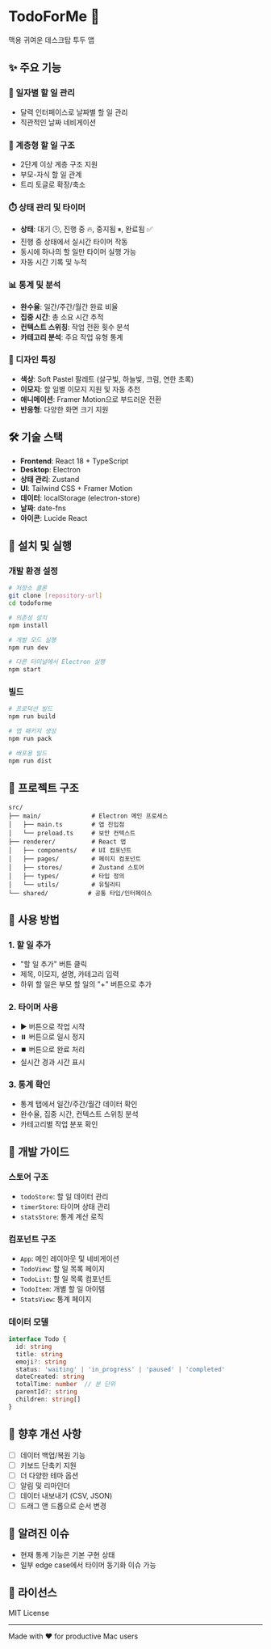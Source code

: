 # TodoForMe 🍎

맥용 귀여운 데스크탑 투두 앱

## ✨ 주요 기능

### 📅 일자별 할 일 관리
- 달력 인터페이스로 날짜별 할 일 관리
- 직관적인 날짜 네비게이션

### 🌳 계층형 할 일 구조  
- 2단계 이상 계층 구조 지원
- 부모-자식 할 일 관계
- 트리 토글로 확장/축소

### ⏱️ 상태 관리 및 타이머
- **상태**: 대기 🕒, 진행 중 🔥, 중지됨 ⏸, 완료됨 ✅
- 진행 중 상태에서 실시간 타이머 작동
- 동시에 하나의 할 일만 타이머 실행 가능
- 자동 시간 기록 및 누적

### 📊 통계 및 분석
- **완수율**: 일간/주간/월간 완료 비율
- **집중 시간**: 총 소요 시간 추적
- **컨텍스트 스위칭**: 작업 전환 횟수 분석
- **카테고리 분석**: 주요 작업 유형 통계

### 🎨 디자인 특징
- **색상**: Soft Pastel 팔레트 (살구빛, 하늘빛, 크림, 연한 초록)
- **이모지**: 할 일별 이모지 지원 및 자동 추천
- **애니메이션**: Framer Motion으로 부드러운 전환
- **반응형**: 다양한 화면 크기 지원

## 🛠 기술 스택

- **Frontend**: React 18 + TypeScript
- **Desktop**: Electron
- **상태 관리**: Zustand
- **UI**: Tailwind CSS + Framer Motion
- **데이터**: localStorage (electron-store)
- **날짜**: date-fns
- **아이콘**: Lucide React

## 🚀 설치 및 실행

### 개발 환경 설정
```bash
# 저장소 클론
git clone [repository-url]
cd todoforme

# 의존성 설치
npm install

# 개발 모드 실행
npm run dev

# 다른 터미널에서 Electron 실행
npm start
```

### 빌드
```bash
# 프로덕션 빌드
npm run build

# 앱 패키지 생성
npm run pack

# 배포용 빌드
npm run dist
```

## 📁 프로젝트 구조

```
src/
├── main/              # Electron 메인 프로세스
│   ├── main.ts        # 앱 진입점
│   └── preload.ts     # 보안 컨텍스트
├── renderer/          # React 앱
│   ├── components/    # UI 컴포넌트
│   ├── pages/         # 페이지 컴포넌트
│   ├── stores/        # Zustand 스토어
│   ├── types/         # 타입 정의
│   └── utils/         # 유틸리티
└── shared/           # 공통 타입/인터페이스
```

## 🎯 사용 방법

### 1. 할 일 추가
- "할 일 추가" 버튼 클릭
- 제목, 이모지, 설명, 카테고리 입력
- 하위 할 일은 부모 할 일의 "+" 버튼으로 추가

### 2. 타이머 사용
- ▶️ 버튼으로 작업 시작
- ⏸️ 버튼으로 일시 정지  
- ⏹️ 버튼으로 완료 처리
- 실시간 경과 시간 표시

### 3. 통계 확인
- 통계 탭에서 일간/주간/월간 데이터 확인
- 완수율, 집중 시간, 컨텍스트 스위칭 분석
- 카테고리별 작업 분포 확인

## 🔧 개발 가이드

### 스토어 구조
- `todoStore`: 할 일 데이터 관리
- `timerStore`: 타이머 상태 관리  
- `statsStore`: 통계 계산 로직

### 컴포넌트 구조
- `App`: 메인 레이아웃 및 네비게이션
- `TodoView`: 할 일 목록 페이지
- `TodoList`: 할 일 목록 컴포넌트
- `TodoItem`: 개별 할 일 아이템
- `StatsView`: 통계 페이지

### 데이터 모델
```typescript
interface Todo {
  id: string
  title: string
  emoji?: string
  status: 'waiting' | 'in_progress' | 'paused' | 'completed'
  dateCreated: string
  totalTime: number  // 분 단위
  parentId?: string
  children: string[]
}
```

## 📝 향후 개선 사항

- [ ] 데이터 백업/복원 기능
- [ ] 키보드 단축키 지원
- [ ] 더 다양한 테마 옵션
- [ ] 알림 및 리마인더
- [ ] 데이터 내보내기 (CSV, JSON)
- [ ] 드래그 앤 드롭으로 순서 변경

## 🐛 알려진 이슈

- 현재 통계 기능은 기본 구현 상태
- 일부 edge case에서 타이머 동기화 이슈 가능

## 📄 라이선스

MIT License

---

Made with ❤️ for productive Mac users